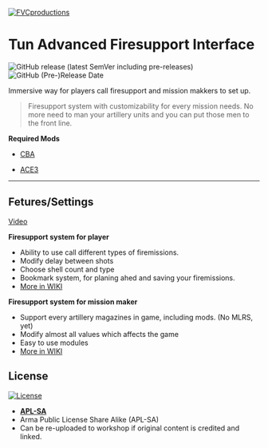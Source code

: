 <a href="https://armafinland.fi/"><img src="https://armafinland.fi/logot/armafin-logo-200px.png" title="FVCproductions" alt="FVCproductions"></a>

# Tun Advanced Firesupport Interface
![GitHub release (latest SemVer including pre-releases)](https://img.shields.io/github/v/release/tuntematonjr/Tun-Firesupport?include_prereleases&style=for-the-badge)![GitHub (Pre-)Release Date](https://img.shields.io/github/release-date-pre/tuntematonjr/Tun-Firesupport?style=for-the-badge)

Immersive way for players call firesupport and mission makkers to set up.

> Firesupport system with customizability for every mission needs.
> No more need to man your artillery units and you can put those men to the front line.

**Required Mods**

- [CBA](https://github.com/CBATeam/CBA_A3)

- [ACE3](https://github.com/acemod/ACE3)
---
## Fetures/Settings

[Video](https://youtu.be/bUZKOQp-nfs)

**Firesupport system for player**
- Ability to use call different types of firemissions.
- Modify delay between shots
- Choose shell count and type
- Bookmark system, for planing ahed and saving your firemissions.
- [More in WIKI](https://github.com/tuntematonjr/Tun-Firesupport/wiki/Usage-ingame)

**Firesupport system for mission maker**
- Support every artillery magazines in game, including mods. (No MLRS, yet)
- Modify almost all values which affects the game
- Easy to use modules
- [More in WIKI](https://github.com/tuntematonjr/Tun-Firesupport/wiki/Mission-making)

## License

[![License](https://www.bohemia.net/assets/img/licenses/APL-SA.png)](https://www.bohemia.net/community/licenses/arma-public-license-share-alike)

- **[APL-SA](https://www.bohemia.net/community/licenses/arma-public-license-share-alike)**
- Arma Public License Share Alike (APL-SA) 
- Can be re-uploaded to workshop if original content is credited and linked.
